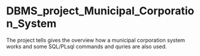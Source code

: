 # DBMS_project_Municipal_Corporation_System

The project tells gives the overview how a municipal corporation system works and some SQL/PLsql commands and quries are also used.
